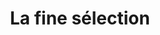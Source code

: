 ---
title: "La fine sélection"
url: /saint-maur-des-fosses/la-fine-selection/
shop: Lebensmittel
---